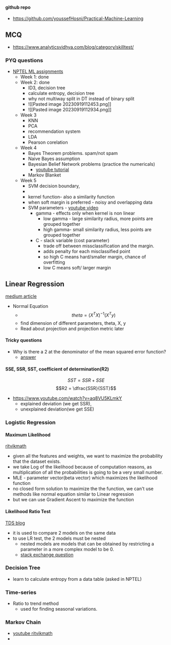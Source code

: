#### github repo
- https://github.com/youssefHosni/Practical-Machine-Learning
## MCQ
- https://www.analyticsvidhya.com/blog/category/skilltest/
### PYQ questions
- [NPTEL ML assignments](https://www.youtube.com/playlist?list=PL__28a0xFM-8gW3v63c3NzjsPlrBRp3WX)
	- Week 1: done
	- Week 2: done
		- ID3, decision tree
		- calculate entropy, decision tree
		- why not multiway split in DT instead of binary split
		- ![[Pasted image 20230919112453.png]]
		- ![[Pasted image 20230919112934.png]]
	- Week 3
		- KNN
		- PCA
		- recommendation system
		- LDA
		- Pearson corelation
	- Week 4
		- Bayes Theorem problems. spam/not spam
		- Naive Bayes assumption
		- Bayesian Belief Network problems (practice the numericals)
			- [youtube tutorial](https://www.youtube.com/watch?v=hEZjPZ-Ze0A)
		- Markov Blanket
	- Week 5
		- SVM decision boundary, 
		- 
		- kernel function- also a similarity function
		- when soft margin is preferred - noisy and overlapping data
		- SVM parameters - [youtube video](https://www.youtube.com/watch?v=fqhHBCfNy6s)
			- gamma - effects only when kernel is non linear
				- low gamma - large similarity radius, more points are grouped together
				- high gamma- small similarity radius, less points are grouped together
			- C -  slack variable (cost parameter)
				- trade off between missclassification and the margin.
				- adds penalty for each misclassified point
				- so high C means hard/smaller margin, chance of overfitting 
				- low C means soft/ larger margin
## Linear Regression
[medium article](https://ai.plainenglish.io/the-normal-equation-for-linear-regression-25fddea63899)
- Normal Equation
	- $$theta = (X^TX)^{-1}(X^Ty)$$
	- find dimension of different parameters, theta, X, y
	- Read about projection and projection metric later
#### Tricky questions
- Why is there a 2 at the denominator of the mean squared error function?
	- [answer](https://datascience.stackexchange.com/questions/29526/why-is-there-a-2-at-the-denominator-of-the-mean-squared-error-function)
#### SSE, SSR, SST, coefficient of determination(R2)
$$SST = SSR+SSE$$
$$R2 = \dfrac{SSR}{SST}$$
- https://www.youtube.com/watch?v=aq8VU5KLmkY
	- explained deviation (we get SSR), 
	- unexplained deviation(we get SSE)

### Logistic Regression
#### Maximum Likelihood
[ritvikmath](https://www.youtube.com/watch?v=VOIhswqFWVc&t=1s)
- given all the features and weights, we want to maximize the probability that the dataset exists.
- we take Log of the likelihood because of computation reasons, as multiplication of all the probabilities is going to be a very small number.
- MLE - parameter vector(beta vector) which maximizes the likelihood function
- no closed form solution to maximize the the function, we can't use methods like normal equation similar to Linear regression
- but we can use Gradient Ascent to maximize the function

#### Likelihood Ratio Test
[TDS blog](https://towardsdatascience.com/the-likelihood-ratio-test-463455b34de9)
- it is used to compare 2 models on the same data
- to use LR test, the 2 models must be nested
	- nested models are models that can be obtained by restricting a parameter in a more complex model to be 0.
	- [stack exchange question](https://stats.stackexchange.com/questions/455708/what-defines-nested-model-for-the-likelihood-ratio-test)
### Decision Tree
- learn to calculate entropy from a data table (asked in NPTEL)


### Time-series
- Ratio to trend method
	- used for finding seasonal variations.

### Markov Chain
- [youtube ritvikmath](https://www.youtube.com/watch?v=prZMpThbU3E)
- 